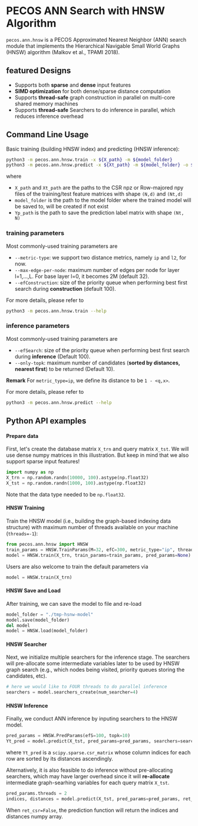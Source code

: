 # PECOS ANN Search with HNSW Algorithm

`pecos.ann.hnsw` is a PECOS Approximated Nearest Neighbor (ANN) search module that implements the Hierarchical Navigable Small World Graphs (HNSW) algorithm (Malkov et al., TPAMI 2018).

## featured Designs
* Supports both **sparse** and **dense** input features
* **SIMD optimization** for both dense/sparse distance computation
* Supports **thread-safe** graph construction in parallel on multi-core shared memory machines
* Supports **thread-safe** Searchers to do inference in parallel, which reduces inference overhead

## Command Line Usage
Basic training (building HNSW index) and predicting (HNSW inference):
```bash
python3 -m pecos.ann.hnsw.train -x ${X_path} -m ${model_folder}
python3 -m pecos.ann.hnsw.predict -x ${Xt_path} -m ${model_folder} -o ${Yp_path}
```
where
* `X_path` and `Xt_path` are the paths to the CSR npz or Row-majored npy files of the training/test feature matrices with shape `(N,d)` and `(Nt,d)`
* `model_folder` is the path to the model folder where the trained model will be saved to, will be created if not exist 
* `Yp_path` is the path to save the prediction label matrix with shape `(Nt, N)`

### training parameters
Most commonly-used training parameters are
* `--metric-type`: we support two distance metrics, namely `ip` and `l2`, for now.
* `--max-edge-per-node`: maximum number of edges per node for layer l=1,...,L. For base layer l=0, it becomes 2M (default 32).
* `--efConstruction`: size of the priority queue when performing best first search during **construction** (default 100).

For more details, please refer to
```bash
python3 -m pecos.ann.hnsw.train --help
```

### inference parameters
Most commonly-used training parameters are
* `--efSearch`: size of the priority queue when performing best first search during **inference** (Default 100).
* `--only-topk`: maximum number of candidates (**sorted by distances, nearest first**) to be returned (Default 10).

**Remark** For `metric_type=ip`, we define its distance to be `1 - <q,x>`.

For more details, please refer to
```bash
python3 -m pecos.ann.hnsw.predict --help
```


## Python API examples

#### Prepare data
First, let's create the database matrix `X_trn` and query matrix `X_tst`. We will use dense numpy matrices in this illustration. But keep in mind that we also support sparse input features!
```python
import numpy as np
X_trn = np.random.randn(10000, 100).astype(np.float32)
X_tst = np.random.randn(1000, 100).astype(np.float32)
```
Note that the data type needed to be `np.float32`.   

#### HNSW Training
Train the HNSW model (i.e., building the graph-based indexing data structure) with maximum number of threads available on your machine (`threads=-1`):
```python
from pecos.ann.hnsw import HNSW
train_params = HNSW.TrainParams(M=32, efC=300, metric_type="ip", threads=-1)
model = HNSW.train(X_trn, train_params=train_params, pred_params=None)
```
Users are also welcome to train the default parameters via
```python
model = HNSW.train(X_trn)
```

#### HNSW Save and Load
After training, we can save the model to file and re-load
```python
model_folder = "./tmp-hsnw-model"
model.save(model_folder)
del model
model = HNSW.load(model_folder)
```

#### HNSW Searcher
Next, we initialize multiple searchers for the inference stage. The searchers will pre-allocate some intermediate variables later to be used by HNSW graph search (e.g., which nodes being visited, priority queues storing the candidates, etc).
``` python
# here we would like to FOUR threads to do parallel inference
searchers = model.searchers_create(num_searcher=4)
```

#### HNSW Inference
Finally, we conduct ANN inference by inputing searchers to the HNSW model.
```python
pred_params = HNSW.PredParams(efS=100, topk=10)
Yt_pred = model.predict(X_tst, pred_params=pred_params, searchers=searchers)
```
where `Yt_pred` is a `scipy.sparse.csr_matrix` whose column indices for each row are sorted by its distances ascendingly.  

Alternatively, it is also feasible to do inference without pre-allocating searchers, which may have larger overhead since it will **re-allocate** intermediate graph-searhing variables for each query matrix `X_tst`.
```python
pred_params.threads = 2
indices, distances = model.predict(X_tst, pred_params=pred_params, ret_csr=False)
```
When `ret_csr=False`, the prediction function will return the indices and distances numpy array.
